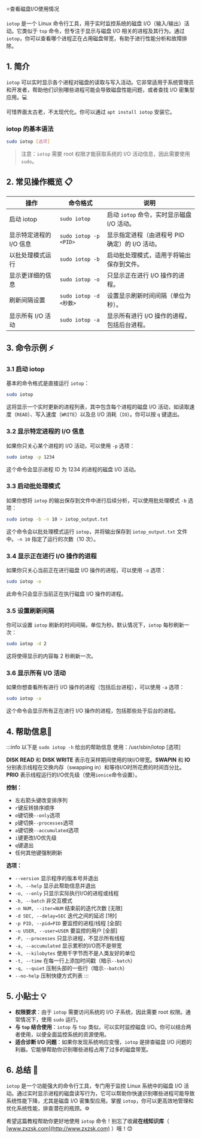 ⭐查看磁盘I/O使用情况

`iotop` 是一个 Linux 命令行工具，用于实时监控系统的磁盘 I/O（输入/输出）活动。它类似于 `top` 命令，但专注于显示与磁盘 I/O 相关的进程及其行为。通过 `iotop`，你可以查看哪个进程正在占用磁盘带宽，有助于进行性能分析和故障排除。

## 1. 简介

`iotop` 可以实时显示各个进程对磁盘的读取与写入活动。它非常适用于系统管理员和开发者，帮助他们识别哪些进程可能会导致磁盘性能问题，或者查找 I/O 密集型应用。💻

可惜界面太古老，不太现代化。你可以通过 `apt install iotop` 安装它。

### iotop 的基本语法

```bash
sudo iotop [选项]
```

> 注意：`iotop` 需要 root 权限才能获取系统的 I/O 活动信息，因此需要使用 `sudo`。

## 2. 常见操作概览 📋

| 操作                     | 命令格式                                | 说明                                               |
|--------------------------|----------------------------------------|----------------------------------------------------|
| 启动 iotop                | `sudo iotop`                           | 启动 `iotop` 命令，实时显示磁盘 I/O 活动。          |
| 显示特定进程的 I/O 信息    | `sudo iotop -p <PID>`                  | 显示指定进程（由进程号 PID 确定）的 I/O 活动。       |
| 以批处理模式运行          | `sudo iotop -b`                        | 启动批处理模式，适用于将输出保存到文件。            |
| 显示更详细的信息          | `sudo iotop -o`                        | 只显示正在进行 I/O 操作的进程。                     |
| 刷新间隔设置              | `sudo iotop -d <秒数>`                 | 设置显示刷新时间间隔（单位为秒）。                 |
| 显示所有 I/O 活动          | `sudo iotop -a`                        | 显示所有进行 I/O 操作的进程，包括后台进程。          |

## 3. 命令示例 ⚡

### 3.1 启动 iotop

基本的命令格式是直接运行 `iotop`：

```bash
sudo iotop
```

这将显示一个实时更新的进程列表，其中包含每个进程的磁盘 I/O 活动，如读取速度（`READ`）、写入速度（`WRITE`）以及总 I/O 消耗（`IO`）。你可以按 `q` 键退出。

### 3.2 显示特定进程的 I/O 信息

如果你只关心某个进程的 I/O 活动，可以使用 `-p` 选项：

```bash
sudo iotop -p 1234
```

这个命令会显示进程 ID 为 1234 的进程的磁盘 I/O 活动。

### 3.3 启动批处理模式

如果你想将 `iotop` 的输出保存到文件中进行后续分析，可以使用批处理模式 `-b` 选项：

```bash
sudo iotop -b -n 10 > iotop_output.txt
```

这个命令会以批处理模式运行 `iotop`，并将输出保存到 `iotop_output.txt` 文件中。`-n 10` 指定了运行的次数（10 次）。

### 3.4 显示正在进行 I/O 操作的进程

如果你只关心当前正在进行磁盘 I/O 操作的进程，可以使用 `-o` 选项：

```bash
sudo iotop -o
```

此命令只会显示当前正在执行磁盘 I/O 操作的进程。

### 3.5 设置刷新间隔

你可以设置 `iotop` 刷新的时间间隔，单位为秒。默认情况下，`iotop` 每秒刷新一次：

```bash
sudo iotop -d 2
```

这将使得显示的内容每 2 秒刷新一次。

### 3.6 显示所有 I/O 活动

如果你想查看所有进行 I/O 操作的进程（包括后台进程），可以使用 `-a` 选项：

```bash
sudo iotop -a
```

这个命令会显示所有正在进行 I/O 操作的进程，包括那些处于后台的进程。

## 4. 帮助信息📝


:::info 以下是 `sudo iotop -h` 给出的帮助信息
使用：/usr/sbin/iotop [选项]

**DISK READ** 和 **DISK WRITE** 表示在采样期间使用的块I/O带宽。**SWAPIN** 和 **IO** 分别表示线程在交换内存（swapping in）和等待I/O时所花费的时间百分比。**PRIO** 表示线程运行的I/O优先级（使用`ionice`命令设置）。

**控制：**
- 左右箭头键改变排序列
- `r`键反转排序顺序
- `o`键切换`--only`选项
- `p`键切换`--processes`选项
- `a`键切换`--accumulated`选项
- `i`键更改I/O优先级
- `q`键退出
- 任何其他键强制刷新

**选项：**
- `--version` 显示程序的版本号并退出
- `-h, --help` 显示此帮助信息并退出
- `-o, --only` 只显示实际执行I/O的进程或线程
- `-b, --batch` 非交互模式
- `-n NUM, --iter=NUM` 结束前的迭代次数 [无限]
- `-d SEC, --delay=SEC` 迭代之间的延迟 [1秒]
- `-p PID, --pid=PID` 要监控的进程/线程 [全部]
- `-u USER, --user=USER` 要监控的用户 [全部]
- `-P, --processes` 只显示进程，不显示所有线程
- `-a, --accumulated` 显示累积的I/O而不是带宽
- `-k, --kilobytes` 使用千字节而不是人类友好的单位
- `-t, --time` 在每一行上添加时间戳（暗示`--batch`）
- `-q, --quiet` 压制头部的一些行（暗示`--batch`）
- `--no-help` 压制快捷方式列表
:::

## 5. 小贴士 💡

- **权限要求**：由于 `iotop` 需要访问系统的 I/O 子系统，因此需要 root 权限。通常情况下，使用 `sudo` 运行。
- **与 `top` 结合使用**：`iotop` 与 `top` 类似，可以实时监控磁盘 I/O。你可以结合两者使用，以便全面监控系统的资源使用。
- **适合诊断 I/O 问题**：如果你发现系统响应变慢，`iotop` 是排查磁盘 I/O 问题的利器。它能够帮助你识别哪些进程占用了过多的磁盘带宽。

## 6. 总结 🎯

`iotop` 是一个功能强大的命令行工具，专门用于监控 Linux 系统中的磁盘 I/O 活动。通过实时显示进程的磁盘读写行为，它可以帮助你快速识别哪些进程可能导致系统性能下降，尤其是磁盘 I/O 密集型应用。掌握 `iotop`，你可以更高效地管理和优化系统性能，排查潜在的瓶颈。⚙️

希望这篇教程帮助你更好地使用 `iotop` 命令！别忘了收藏**在线知识库**（ [www.zxzsk.com](http://www.zxzsk.com) ）哦！😊
